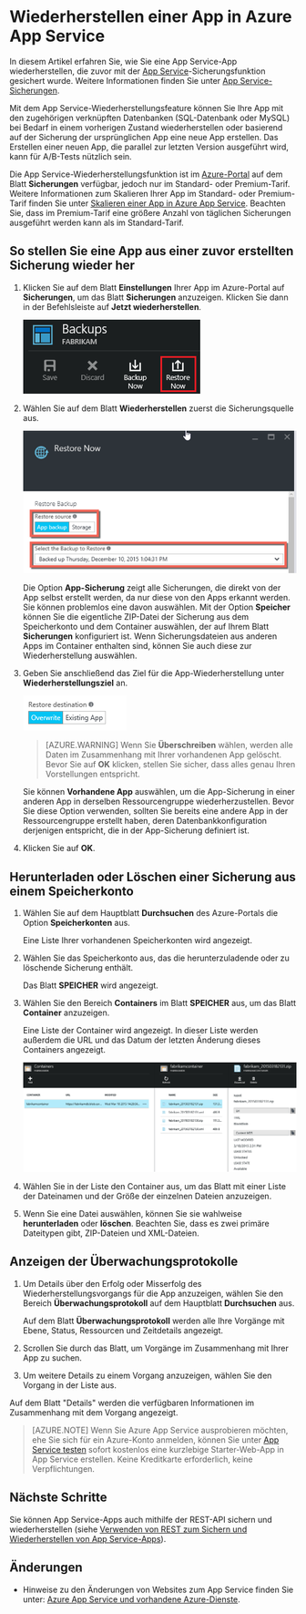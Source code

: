 <properties 
	pageTitle="Wiederherstellen einer App in Azure App Service" 
	description="Erfahren Sie, wie Sie Ihre App aus einer Sicherung wiederherstellen." 
	services="app-service" 
	documentationCenter="" 
	authors="cephalin" 
	manager="wpickett" 
	editor="jimbe"/>

<tags 
	ms.service="app-service" 
	ms.workload="na" 
	ms.tgt_pltfrm="na" 
	ms.devlang="na" 
	ms.topic="article" 
	ms.date="01/26/2016" 
	ms.author="cephalin"/>

# Wiederherstellen einer App in Azure App Service

In diesem Artikel erfahren Sie, wie Sie eine App Service-App wiederherstellen, die zuvor mit der [App Service](../app-service/app-service-value-prop-what-is.md)-Sicherungsfunktion gesichert wurde. Weitere Informationen finden Sie unter [App Service-Sicherungen](web-sites-backup.md).

Mit dem App Service-Wiederherstellungsfeature können Sie Ihre App mit den zugehörigen verknüpften Datenbanken (SQL-Datenbank oder MySQL) bei Bedarf in einem vorherigen Zustand wiederherstellen oder basierend auf der Sicherung der ursprünglichen App eine neue App erstellen. Das Erstellen einer neuen App, die parallel zur letzten Version ausgeführt wird, kann für A/B-Tests nützlich sein.

Die App Service-Wiederherstellungsfunktion ist im [Azure-Portal](https://portal.azure.com) auf dem Blatt **Sicherungen** verfügbar, jedoch nur im Standard- oder Premium-Tarif. Weitere Informationen zum Skalieren Ihrer App im Standard- oder Premium-Tarif finden Sie unter [Skalieren einer App in Azure App Service](web-sites-scale.md). Beachten Sie, dass im Premium-Tarif eine größere Anzahl von täglichen Sicherungen ausgeführt werden kann als im Standard-Tarif.

<a name="PreviousBackup"></a>
## So stellen Sie eine App aus einer zuvor erstellten Sicherung wieder her

1. Klicken Sie auf dem Blatt **Einstellungen** Ihrer App im Azure-Portal auf **Sicherungen**, um das Blatt **Sicherungen** anzuzeigen. Klicken Sie dann in der Befehlsleiste auf **Jetzt wiederherstellen**. 
	
	!["Jetzt wiederherstellen" auswählen][ChooseRestoreNow]

3. Wählen Sie auf dem Blatt **Wiederherstellen** zuerst die Sicherungsquelle aus.

	![](./media/web-sites-restore/021ChooseSource.png)
	
	Die Option **App-Sicherung** zeigt alle Sicherungen, die direkt von der App selbst erstellt werden, da nur diese von den Apps erkannt werden. Sie können problemlos eine davon auswählen. Mit der Option **Speicher** können Sie die eigentliche ZIP-Datei der Sicherung aus dem Speicherkonto und dem Container auswählen, der auf Ihrem Blatt **Sicherungen** konfiguriert ist. Wenn Sicherungsdateien aus anderen Apps im Container enthalten sind, können Sie auch diese zur Wiederherstellung auswählen.

4. Geben Sie anschließend das Ziel für die App-Wiederherstellung unter **Wiederherstellungsziel** an.

	![](./media/web-sites-restore/022ChooseDestination.png)
	
	>[AZURE.WARNING] Wenn Sie **Überschreiben** wählen, werden alle Daten im Zusammenhang mit Ihrer vorhandenen App gelöscht. Bevor Sie auf **OK** klicken, stellen Sie sicher, dass alles genau Ihren Vorstellungen entspricht.
	
	Sie können **Vorhandene App** auswählen, um die App-Sicherung in einer anderen App in derselben Ressourcengruppe wiederherzustellen. Bevor Sie diese Option verwenden, sollten Sie bereits eine andere App in der Ressourcengruppe erstellt haben, deren Datenbankkonfiguration derjenigen entspricht, die in der App-Sicherung definiert ist.
	
5. Klicken Sie auf **OK**.

<a name="StorageAccount"></a>
## Herunterladen oder Löschen einer Sicherung aus einem Speicherkonto
	
1. Wählen Sie auf dem Hauptblatt **Durchsuchen** des Azure-Portals die Option **Speicherkonten** aus.
	
	Eine Liste Ihrer vorhandenen Speicherkonten wird angezeigt.
	
2. Wählen Sie das Speicherkonto aus, das die herunterzuladende oder zu löschende Sicherung enthält.
	
	Das Blatt **SPEICHER** wird angezeigt.

3. Wählen Sie den Bereich **Containers** im Blatt **SPEICHER** aus, um das Blatt **Container** anzuzeigen.
	
	Eine Liste der Container wird angezeigt. In dieser Liste werden außerdem die URL und das Datum der letzten Änderung dieses Containers angezeigt.
	
	![Container anzeigen][ViewContainers]

4. Wählen Sie in der Liste den Container aus, um das Blatt mit einer Liste der Dateinamen und der Größe der einzelnen Dateien anzuzeigen.
	
5. Wenn Sie eine Datei auswählen, können Sie sie wahlweise **herunterladen** oder **löschen**. Beachten Sie, dass es zwei primäre Dateitypen gibt, ZIP-Dateien und XML-Dateien.

<a name="OperationLogs"></a>
## Anzeigen der Überwachungsprotokolle
	
1. Um Details über den Erfolg oder Misserfolg des Wiederherstellungsvorgangs für die App anzuzeigen, wählen Sie den Bereich **Überwachungsprotokoll** auf dem Hauptblatt **Durchsuchen** aus. 
	
	Auf dem Blatt **Überwachungsprotokoll** werden alle Ihre Vorgänge mit Ebene, Status, Ressourcen und Zeitdetails angezeigt.
	
2. Scrollen Sie durch das Blatt, um Vorgänge im Zusammenhang mit Ihrer App zu suchen.
3. Um weitere Details zu einem Vorgang anzuzeigen, wählen Sie den Vorgang in der Liste aus.
	
Auf dem Blatt "Details" werden die verfügbaren Informationen im Zusammenhang mit dem Vorgang angezeigt.
	
>[AZURE.NOTE] Wenn Sie Azure App Service ausprobieren möchten, ehe Sie sich für ein Azure-Konto anmelden, können Sie unter [App Service testen](http://go.microsoft.com/fwlink/?LinkId=523751) sofort kostenlos eine kurzlebige Starter-Web-App in App Service erstellen. Keine Kreditkarte erforderlich, keine Verpflichtungen.

## Nächste Schritte

Sie können App Service-Apps auch mithilfe der REST-API sichern und wiederherstellen (siehe [Verwenden von REST zum Sichern und Wiederherstellen von App Service-Apps](websites-csm-backup.md)).

## Änderungen
* Hinweise zu den Änderungen von Websites zum App Service finden Sie unter: [Azure App Service und vorhandene Azure-Dienste](http://go.microsoft.com/fwlink/?LinkId=529714).

<!-- IMAGES -->
[ChooseRestoreNow]: ./media/web-sites-restore/02ChooseRestoreNow.png
[ViewContainers]: ./media/web-sites-restore/03ViewContainers.png
[StorageAccountFile]: ./media/web-sites-restore/02StorageAccountFile.png
[BrowseCloudStorage]: ./media/web-sites-restore/03BrowseCloudStorage.png
[StorageAccountFileSelected]: ./media/web-sites-restore/04StorageAccountFileSelected.png
[ChooseRestoreSettings]: ./media/web-sites-restore/05ChooseRestoreSettings.png
[ChooseDBServer]: ./media/web-sites-restore/06ChooseDBServer.png
[RestoreToNewSQLDB]: ./media/web-sites-restore/07RestoreToNewSQLDB.png
[NewSQLDBConfig]: ./media/web-sites-restore/08NewSQLDBConfig.png
[RestoredContosoWebSite]: ./media/web-sites-restore/09RestoredContosoWebSite.png
[DashboardOperationLogsLink]: ./media/web-sites-restore/10DashboardOperationLogsLink.png
[ManagementServicesOperationLogsList]: ./media/web-sites-restore/11ManagementServicesOperationLogsList.png
[DetailsButton]: ./media/web-sites-restore/12DetailsButton.png
[OperationDetails]: ./media/web-sites-restore/13OperationDetails.png
 

<!---HONumber=AcomDC_0504_2016-->